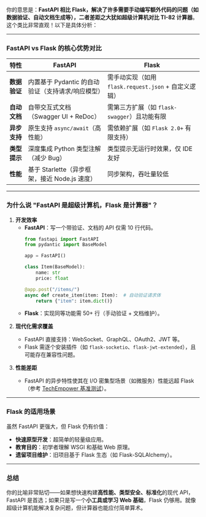 你的意思是：**FastAPI 相比 Flask，解决了许多需要手动编写额外代码的问题（如数据验证、自动文档生成等），二者差距之大犹如超级计算机对比 TI-82 计算器**。这个类比非常直观！以下是具体分析：

---

### **FastAPI vs Flask 的核心优势对比**
| 特性                | FastAPI                          | Flask                            |
|---------------------|----------------------------------|----------------------------------|
| **数据验证**         | 内置基于 Pydantic 的自动验证（支持请求/响应模型） | 需手动实现（如用 `flask.request.json` + 自定义逻辑） |
| **自动文档**         | 自带交互式文档（Swagger UI + ReDoc） | 需第三方扩展（如 `flask-swagger`）且功能有限 |
| **异步支持**         | 原生支持 `async/await`（高性能）  | 需依赖扩展（如 `Flask 2.0+` 有限支持） |
| **类型提示**         | 深度集成 Python 类型注解（减少 Bug） | 类型提示无运行时效果，仅 IDE 友好 |
| **性能**            | 基于 Starlette（异步框架，接近 Node.js 速度） | 同步架构，吞吐量较低 |

---

### **为什么说 "FastAPI 是超级计算机，Flask 是计算器"？**
1. **开发效率**
   - **FastAPI**：写一个带验证、文档的 API 仅需 10 行代码。
     ```python
     from fastapi import FastAPI
     from pydantic import BaseModel

     app = FastAPI()

     class Item(BaseModel):
         name: str
         price: float

     @app.post("/items/")
     async def create_item(item: Item):  # 自动验证请求体
         return {"item": item.dict()}
     ```
   - **Flask**：实现同等功能需 50+ 行（手动验证 + 文档维护）。
<!--ID: 1761111102487-->


2. **现代化需求覆盖**
   - FastAPI 直接支持：WebSocket、GraphQL、OAuth2、JWT 等。
   - Flask 需逐个安装插件（如 `flask-socketio`、`flask-jwt-extended`），且可能存在兼容性问题。

3. **性能差距**
   - FastAPI 的异步特性使其在 I/O 密集型场景（如微服务）性能远超 Flask（参考 [TechEmpower 基准测试](https://www.techempower.com/benchmarks/)）。

---

### **Flask 的适用场景**
虽然 FastAPI 更强大，但 Flask 仍有价值：
- **快速原型开发**：超简单的轻量级应用。
- **教育目的**：初学者理解 WSGI 和基础 Web 原理。
- **遗留项目维护**：旧项目基于 Flask 生态（如 Flask-SQLAlchemy）。

---

### **总结**
你的比喻非常贴切——如果想快速构建**高性能、类型安全、标准化**的现代 API，FastAPI 是首选；如果只是写一个**小工具或学习 Web 基础**，Flask 仍够用。就像超级计算机能解决复杂问题，但计算器也能应付简单算术。